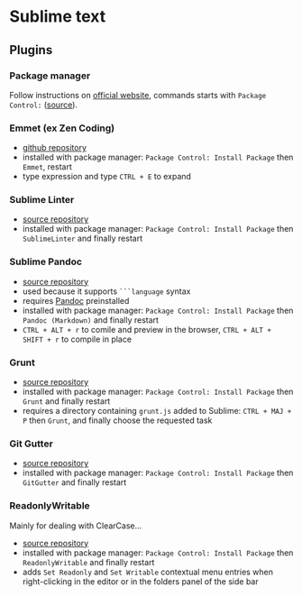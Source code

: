 # Sublime text

## Plugins

### Package manager

Follow instructions on [official website](http://wbond.net/sublime_packages/package_control), commands starts with `Package Control:` ([source](http://wbond.net/sublime_packages/package_control/usage)).

### Emmet (ex Zen Coding)

* [github repository](https://github.com/sergeche/emmet-sublime)
* installed with package manager: `Package Control: Install Package` then `Emmet`, restart
* type expression and type `CTRL + E` to expand

### Sublime Linter

* [source repository](https://github.com/SublimeLinter/SublimeLinter)
* installed with package manager: `Package Control: Install Package` then `SublimeLinter` and finally restart

### Sublime Pandoc

* [source repository](https://github.com/jclement/SublimePandoc)
* used because it supports ```` ```language ```` syntax
* requires [Pandoc](http://johnmacfarlane.net/pandoc/) preinstalled
* installed with package manager: `Package Control: Install Package` then `Pandoc (Markdown)` and finally restart
* `CTRL + ALT + r` to comile and preview in the browser, `CTRL + ALT + SHIFT + r` to compile in place

### Grunt

* [source repository](https://github.com/tvooo/sublime-grunt)
* installed with package manager: `Package Control: Install Package` then `Grunt` and finally restart
* requires a directory containing `grunt.js` added to Sublime: `CTRL + MAJ + P` then `Grunt`, and finally choose the requested task

### Git Gutter

* [source repository](https://github.com/jisaacks/GitGutter)
* installed with package manager: `Package Control: Install Package` then `GitGutter` and finally restart

### ReadonlyWritable

Mainly for dealing with ClearCase...

* [source repository](https://github.com/pyzhangxiang/sublimetext-2-readonly-writable)
* installed with package manager: `Package Control: Install Package` then `ReadonlyWritable` and finally restart
* adds `Set Readonly` and `Set Writable` contextual menu entries when right-clicking in the editor or in the folders panel of the side bar
